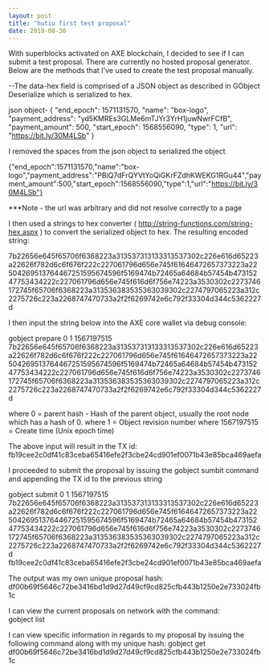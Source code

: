 ```yaml
---
layout: post
title: "hutiu first test proposal"
date: 2019-08-30
---
```


With superblocks activated on AXE blockchain, I decided to see if I can submit a test proposal. There are currently no hosted proposal generator.  Below are the methods that I've used to create the test proposal manually.

--The data-hex field is comprised of a JSON object as described in GObject Deserialize which is serialized to hex. 

json object-
{
  "end_epoch": 1571131570,
  "name": "box-logo",
  "payment_address": "yd5KMREs3GLMe6mTJYr3YrH1juwNwrFCfB",
  "payment_amount": 500,
  "start_epoch": 1568556090,
  "type": 1,
  "url": "https://bit.ly/30M4LSb"
}

I removed the spaces from the json object to serialized the object

{"end_epoch":1571131570,"name":"box-logo","payment_address":"PBiQ7dFrQYVtYoQiGKrFZdhKWEKG1RGu44","payment_amount":500,"start_epoch":1568556090,"type":1,"url":"https://bit.ly/30M4LSb"}

***Note - the url was arbitrary and did not resolve correctly to a page

I then used a strings to hex converter ( http://string-functions.com/string-hex.aspx ) to convert the serialized object to hex.
The resulting encoded string:

7b22656e645f65706f6368223a313537313133313537302c226e616d65223a22626f782d6c6f676f222c227061796d656e745f61646472657373223a22504269513764467251595674596f5169474b72465a64684b57454b47315247753434222c227061796d656e745f616d6f756e74223a3530302c2273746172745f65706f6368223a313536383535363039302c2274797065223a312c2275726c223a2268747470733a2f2f6269742e6c792f33304d344c5362227d

I then input the string below into the AXE core wallet via debug console:

gobject prepare 0 1 1567197515 7b22656e645f65706f6368223a313537313133313537302c226e616d65223a22626f782d6c6f676f222c227061796d656e745f61646472657373223a22504269513764467251595674596f5169474b72465a64684b57454b47315247753434222c227061796d656e745f616d6f756e74223a3530302c2273746172745f65706f6368223a313536383535363039302c2274797065223a312c2275726c223a2268747470733a2f2f6269742e6c792f33304d344c5362227d

where 0 = parent hash - Hash of the parent object, usually the root node which has a hash of 0.
where 1 = Object revision number
where 1567197515 = Create time (Unix epoch time)

The above input will result in the TX id:
fb19cee2c0df41c83ceba65416efe2f3cbe24cd901ef0071b43e85bca469aefa

I proceeded to submit the proposal by issuing the gobject sumbit command and appending the TX id to the previous string

gobject submit 0 1 1567197515 7b22656e645f65706f6368223a313537313133313537302c226e616d65223a22626f782d6c6f676f222c227061796d656e745f61646472657373223a22504269513764467251595674596f5169474b72465a64684b57454b47315247753434222c227061796d656e745f616d6f756e74223a3530302c2273746172745f65706f6368223a313536383535363039302c2274797065223a312c2275726c223a2268747470733a2f2f6269742e6c792f33304d344c5362227d fb19cee2c0df41c83ceba65416efe2f3cbe24cd901ef0071b43e85bca469aefa

The output was my own unique proposal hash:
df00b69f5646c72be3416bd1d9d27d49cf9cd825cfb443b1250e2e733024fb1c

I can view the current proposals on network with the command:  
gobject list

I can view specific information in regards to my proposal by issuing the following command along with my unique hash:
gobject get df00b69f5646c72be3416bd1d9d27d49cf9cd825cfb443b1250e2e733024fb1c




